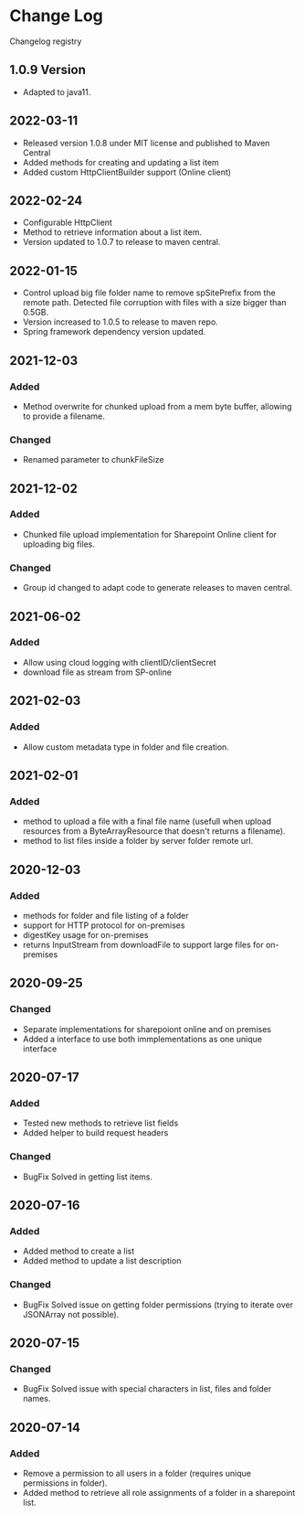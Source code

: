 # Change Log

Changelog registry

## 1.0.9 Version

- Adapted to java11.

## 2022-03-11

- Released version 1.0.8 under MIT license and published to Maven Central
- Added methods for creating and updating a list item
- Added custom HttpClientBuilder support (Online client)

## 2022-02-24

- Configurable HttpClient
- Method to retrieve information about a list item.
- Version updated to 1.0.7 to release to maven central.

## 2022-01-15

- Control upload big file folder name to remove spSitePrefix from the remote path. Detected file corruption with files with a size bigger than 0.5GB.
- Version increased to 1.0.5 to release to maven repo.
- Spring framework dependency version updated.

## 2021-12-03

### Added

- Method overwrite for chunked upload from a mem byte buffer, allowing to provide a filename.

### Changed
- Renamed parameter to chunkFileSize

## 2021-12-02

### Added

- Chunked file upload implementation for Sharepoint Online client for uploading big files.

### Changed

- Group id changed to adapt code to generate releases to maven central.

## 2021-06-02

### Added
- Allow using cloud logging with clientID/clientSecret
- download file as stream from SP-online

## 2021-02-03

### Added

- Allow custom metadata type in folder and file creation.

## 2021-02-01

### Added

- method to upload a file with a final file name (usefull when upload resources from a ByteArrayResource that doesn't returns a filename).
- method to list files inside a folder by server folder remote url.

## 2020-12-03

### Added

- methods for folder and file listing of a folder
- support for HTTP protocol for on-premises
- digestKey usage for on-premises
- returns InputStream from downloadFile to support large files for on-premises


## 2020-09-25

### Changed
- Separate implementations for sharepoiont online and on premises
- Added a interface to use both immplementations as one unique interface


## 2020-07-17

### Added
- Tested new methods to retrieve list fields
- Added helper to build request headers

### Changed
- BugFix Solved in getting list items.


## 2020-07-16

### Added
- Added method to create a list
- Added method to update a list description

### Changed
- BugFix Solved issue on getting folder permissions (trying to iterate over JSONArray not possible).


## 2020-07-15

### Changed
- BugFix Solved issue with special characters in list, files and folder names.


## 2020-07-14

### Added
- Remove a permission to all users in a folder (requires unique permissions in folder).
- Added method to retrieve all role assignments of a folder in a sharepoint list.
